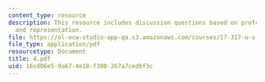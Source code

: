 ```yaml
---
content_type: resource
description: This resource includes discussion questions based on preferences, participation,
  and representation.
file: https://ol-ocw-studio-app-qa.s3.amazonaws.com/courses/17-317-u-s-social-policy-spring-2006/16cd06e59a674e18f380267a7cedbf3c_4.pdf
file_type: application/pdf
resourcetype: Document
title: 4.pdf
uid: 16cd06e5-9a67-4e18-f380-267a7cedbf3c
---
```

